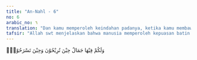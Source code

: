 ```yaml
---
title: "An-Nahl - 6"
no: 6
arabic_no: ٦
translation: "Dan kamu memperoleh keindahan padanya, ketika kamu membawanya kembali ke kandang dan ketika kamu melepaskannya (ke tempat penggembalaan)."
tafsir: "Allah swt menjelaskan bahwa manusia memperoleh kepuasan batin dan pemandangan yang indah pada binatang ternak ketika mereka melepas dan menggiringnya di pagi hari menuju tempat penggembalaan. Perasaan yang sama juga dirasakan pada sore hari ketika mereka menghalau dan menggiring binatang ternak itu kembali ke kandangnya. Keindahan yang diperoleh manusia dari binatang ternak itu termasuk nikmat Allah yang diberikan kepada hamba-Nya."
---
```

وَلَكُمْ فِيْهَا جَمَالٌ حِيْنَ تُرِيْحُوْنَ وَحِيْنَ تَسْرَحُوْنَۖ